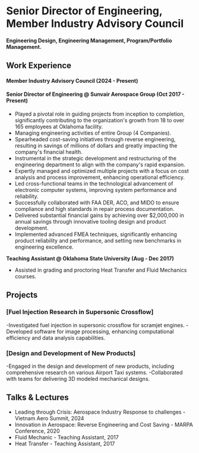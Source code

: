 
# Senior Director of Engineering, Member Industry Advisory Council

#### Engineering Design,  Engineering Management, Program/Portfolio Management.

## Work Experience
#### **Member Industry Advisory Council (2024 - Present)**

#### **Senior Director of Engineering @ Sunvair Aerospace Group (Oct 2017 - Present)**
- Played a pivotal role in guiding projects from inception to completion, significantly contributing to the organization's growth from 18 to over 165 employees at Oklahoma facility.
- Managing engineering activities of entire Group (4 Companies).
- Spearheaded cost-saving initiatives through reverse engineering, resulting in savings of millions of dollars and greatly impacting the company's financial health.
- Instrumental in the strategic development and restructuring of the engineering department to align with the company's rapid expansion.
- Expertly managed and optimized multiple projects with a focus on cost analysis and process improvement, enhancing operational efficiency.
- Led cross-functional teams in the technological advancement of electronic computer systems, improving system performance and reliability.
- Successfully collaborated with FAA DER, ACO, and MIDO to ensure compliance and high standards in repair process documentation.
- Delivered substantial financial gains by achieving over $2,000,000 in annual savings through innovative tooling design and product development.
- Implemented advanced FMEA techniques, significantly enhancing product reliability and performance, and setting new benchmarks in engineering excellence.


**Teaching Assistant @ Oklahoma State University (Aug - Dec 2017)**
- Assisted in grading and proctoring Heat Transfer and Fluid Mechanics courses.

## Projects
### [Fuel Injection Research in Supersonic Crossflow]
-Investigated fuel injection in supersonic crossflow for scramjet engines. 
-Developed software for image processing, enhancing computational efficiency and data analysis capabilities.

### [Design and Development of New Products]
-Engaged in the design and development of new products, including comprehensive research on various Airport Taxi systems. 
-Collaborated with teams for delivering 3D modeled mechanical designs.

## Talks & Lectures
- Leading through Crisis: Aerospace Industry Response to challenges - Vietnam Aero Summit, 2024
- Innovation in Aerospace: Reverse Engineering and Cost Saving - MARPA Conference, 2020
- Fluid Mechanic - Teaching Assistant, 2017
- Heat Transfer - Teaching Assistant, 2017

